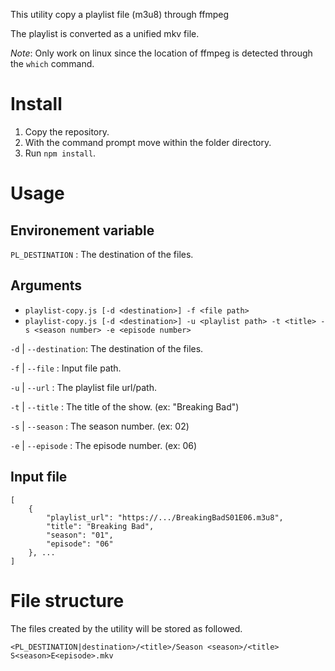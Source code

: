 This utility copy a playlist file (m3u8) through ffmpeg

The playlist is converted as a unified mkv file.

*Note*: Only work on linux since the location of ffmpeg is detected through the `which` command.

# Install

1. Copy the repository.
2. With the command prompt move within the folder directory.
3. Run `npm install`.

# Usage

## Environement variable

`PL_DESTINATION` : The destination of the files.

## Arguments

* `playlist-copy.js [-d <destination>] -f <file path>`
* `playlist-copy.js [-d <destination>] -u <playlist path> -t <title> -s <season number> -e <episode number>`

`-d` | `--destination`: The destination of the files.

`-f` | `--file`       : Input file path.

`-u` | `--url`        : The playlist file url/path.

`-t` | `--title`      : The title of the show. (ex: "Breaking Bad")

`-s` | `--season`     : The season number. (ex: 02)

`-e` | `--episode`    : The episode number. (ex: 06)

## Input file

```
[
	{
		"playlist_url": "https://.../BreakingBadS01E06.m3u8",
		"title": "Breaking Bad",
		"season": "01",
		"episode": "06"
	}, ...
]
```

# File structure

The files created by the utility will be stored as followed.

`<PL_DESTINATION|destination>/<title>/Season <season>/<title> S<season>E<episode>.mkv`

